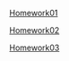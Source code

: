 
[Homework01](./Homework01.ipynb)

[Homework02](./Homework02.ipynb)

[Homework03](./Homework03.ipynb)
